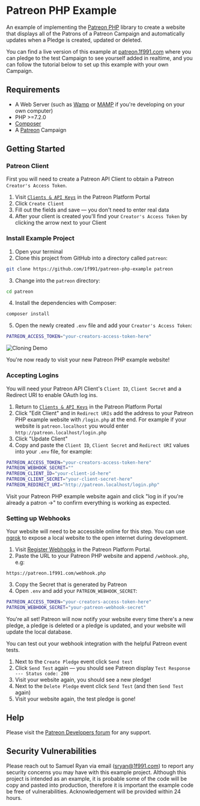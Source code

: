 # Patreon PHP Example

An example of implementing the [Patreon PHP](https://github.com/1f991/patreon-php)
library to create a website that displays all of the Patrons of a Patreon
Campaign and automatically updates when a Pledge is created, updated or deleted.

You can find a live version of this example at
[patreon.1f991.com](https://patreon.1f991.com) where you can pledge to the test
Campaign to see yourself added in realtime, and you can follow the tutorial
below to set up this example with your own Campaign.

## Requirements

* A Web Server (such as [Wamp](http://www.wampserver.com/en/) or [MAMP](https://www.mamp.info/en/) if you're developing on your own computer)
* PHP >=7.2.0
* [Composer](https://getcomposer.org/download/)
* A [Patreon](https://patreon.com) Campaign

## Getting Started

### Patreon Client

First you will need to create a Patreon API Client to obtain a Patreon
`Creator's Access Token`.

1. Visit [`Clients & API Keys`](https://www.patreon.com/portal/registration/register-clients)
  in the Patreon Platform Portal
2. Click `Create Client`
3. Fill out the fields and save — you don't need to enter real data
4. After your client is created you'll find your `Creator's Access Token` by
  clicking the arrow next to your Client

### Install Example Project

1. Open your terminal
2. Clone this project from GitHub into a directory called `patreon`:

```bash
git clone https://github.com/1f991/patreon-php-example patreon
```

3. Change into the `patreon` directory:

```bash
cd patreon
```

4. Install the dependencies with Composer:

```bash
composer install
```

5. Open the newly created `.env` file and add your `Creator's Access Token`:

```bash
PATREON_ACCESS_TOKEN="your-creators-access-token-here"
```

![Cloning Demo](https://1f991.github.io/patreon-php-example/patreon-php-example-clone.gif)

You're now ready to visit your new Patreon PHP example website!

### Accepting Logins

You will need your Patreon API Client's `Client ID`, `Client Secret` and a
Redirect URI to enable OAuth log ins.

1. Return to  [`Clients & API Keys`](https://www.patreon.com/portal/registration/register-clients)
  in the Patreon Platform Portal
2. Click "Edit Client" and in `Redirect URIs` add the address to your Patreon
  PHP example website with `/login.php` at the end. For example if your website
  is `patreon.localhost` you would enter `http://patreon.localhost/login.php`
3. Click "Update Client"
4. Copy and paste the `Client ID`, `Client Secret` and `Redirect URI` values
  into your `.env` file, for example:

```bash
PATREON_ACCESS_TOKEN="your-creators-access-token-here"
PATREON_WEBHOOK_SECRET=""
PATREON_CLIENT_ID="your-client-id-here"
PATREON_CLIENT_SECRET="your-client-secret-here"
PATREON_REDIRECT_URI="http://patreon.localhost/login.php"
```

Visit your Patreon PHP example website again and click "log in if you're already
a patron →" to confirm everything is working as expected.

### Setting up Webhooks

Your website will need to be accessible online for this step. You can use
[ngrok](https://ngrok.com) to expose a local website to the open internet during
development.

1. Visit [Register Webhooks](https://www.patreon.com/portal/registration/register-webhooks)
  in the Patreon Platform Portal.
2. Paste the URL to your Patreon PHP website and append `/webhook.php`, e.g:

```
https://patreon.1f991.com/webhook.php
```

3. Copy the Secret that is generated by Patreon
4. Open `.env` and add your `PATREON_WEBHOOK_SECRET`:

```bash
PATREON_ACCESS_TOKEN="your-creators-access-token-here"
PATREON_WEBHOOK_SECRET="your-patreon-webhook-secret"
```

You're all set! Patreon will now notify your website every time there's a new
pledge, a pledge is deleted or a pledge is updated, and your website will update
the local database.

You can test out your webhook integration with the helpful Patreon event tests.

1. Next to the `Create Pledge` event click `Send test`
2. Click `Send Test` again — you should see Patreon display `Test Response ---
  Status code: 200`
3. Visit your website again, you should see a new pledge!
4. Next to the `Delete Pledge` event click `Send Test` (and then `Send Test` again)
5. Visit your website again, the test pledge is gone!

## Help

Please visit the [Patreon Developers forum](https://patreondevelopers.com) for
any support.

## Security Vulnerabilities

Please reach out to Samuel Ryan via email (sryan@1f991.com) to report any security
concerns you may have with this example project. Although this project
is intended as an example, it is probable some of the code will be copy and pasted
into production, therefore it is important the example code be free of vulnerabilities. Acknowledgement will be provided within 24 hours.

